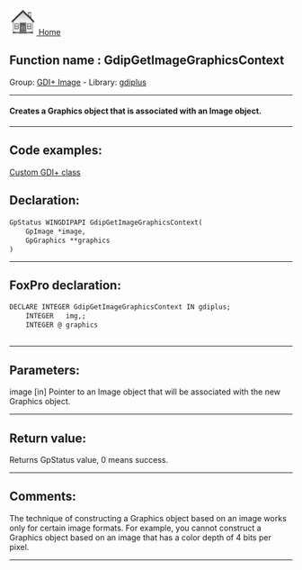 [<img src="../../images/home.png"> Home ](https://github.com/VFPX/Win32API)  

## Function name : GdipGetImageGraphicsContext
Group: [GDI+ Image](../../functions_group.md#GDIplus_Image)  -  Library: [gdiplus](../../Libraries.md#gdiplus)  
***  


#### Creates a Graphics object that is associated with an Image object.
***  


## Code examples:
[Custom GDI+ class](../../samples/sample_450.md)  

## Declaration:
```foxpro  
GpStatus WINGDIPAPI GdipGetImageGraphicsContext(
	GpImage *image,
	GpGraphics **graphics
)  
```  
***  


## FoxPro declaration:
```foxpro  
DECLARE INTEGER GdipGetImageGraphicsContext IN gdiplus;
	INTEGER   img,;
	INTEGER @ graphics
  
```  
***  


## Parameters:
image
[in] Pointer to an Image object that will be associated with the new Graphics object.   
***  


## Return value:
Returns GpStatus value, 0 means success.  
***  


## Comments:
The technique of constructing a Graphics object based on an image works only for certain image formats. For example, you cannot construct a Graphics object based on an image that has a color depth of 4 bits per pixel.  
  
***  

